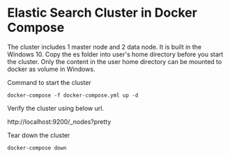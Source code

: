 # Elastic Search Cluster in Docker Compose

The cluster includes 1 master node and 2 data node. It is built in the Windows 10. Copy the es folder into user's home directory before you start the cluster. Only the content in the user home directory can be mounted to docker as volume in Windows.



Command to start the cluster

```shell
docker-compose -f docker-compose.yml up -d
```



Verify the cluster using below url.

http://localhost:9200/_nodes?pretty



Tear down the cluster

```shell
docker-compose down
```

